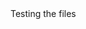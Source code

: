 <html lang="en">
<head>
<meta charset="utf-8" />
<meta name="viewport" content="width=device-width, initial-scale=1" />
<link rel="stylesheet" href="./custom.css">
<style>
    .slds-visual-picker_vertical .slds-visual-picker__figure {
        height: inherit !important;
    }

    .runtime_appointmentbookingFlowLocation .slds-visual-picker_vertical {
        display: inline-flex !important;
    }
</style>
</head>
<body>
<div id="lexcontainer">
</div>
<div class="slds-text-heading_medium">Testing the files</div>
<script src="https://haporg--apmdev.sandbox.my.site.com/scheduleappointment/lightning/lightning.out.js"></script>  
<script>
  var Str1 = window.location.href; 
 //   var Str1 = "https://cms.hap.org/style-guide-rebuild/test-scheduler-mpsers";    
   document.write(Str1 + "</br>" );
    var inputVariables = [
         { name : "inputVariables", type : "String", value: Str1 } 

       ];
$Lightning.use("runtime_appointmentbooking:lightningOutGuest",
    function() {                  // Callback once framework and app load
        $Lightning.createComponent(
            "lightning:flow",    // top-level component of your app
            { },    // attributes to set on the component when created
            "lexcontainer",    // the DOM location to insert the component
            function(component) {            // API name of the Flow
                component.startFlow("Inbound_New_Guest_Appointment_Custom",inputVariables); 
            }
        );
    },    'https://haporg--apmdev.sandbox.my.site.com/scheduleappointment/'  
);
</script>

</body>
</html>
